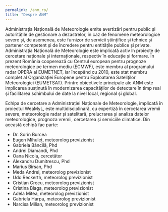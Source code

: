 ```yaml
---
permalink: /anm_ro/
title: "Despre ANM"
---
```


Administrația Națională de Meteorologie emite avertizări pentru public și autoritățile de gestionare a dezastrelor, în caz de fenomene meteorologice severe și, de asemenea, este furnizor de servicii științifice și tehnice și partener competent și de încredere pentru entitățile publice și private. Administrația Națională de Meteorologie este implicată activ în proiecte de cercetare naționale și internaționale, respectiv în educație și formare. În prezent România cooperează cu Centrul european pentru prognoze meteorologice pe termen mediu (ECMWF), este membru al programului radar OPERA al EUMETNET, iar începând cu 2010, este stat membru complet al Organizației Europene pentru Exploatarea Sateliților Meteorologici (EUMETSAT). Printre obiectivele principale ale ANM este implicarea susținută în modernizarea capacităților de detectare în timp real și facilitarea schimbului de date la nivel local, regional și global.

Echipa de cercetare a Administrației Naționale de Meteorologie, implicată în proiectul WeaMyL, este multidisciplinară, cu expertiză în cercetarea vremii severe, meteorologie radar și satelitară, prelucrarea și analiza datelor meteorologice, prognoza vremii, cercetarea și serviciile climatice. Din această echipă fac parte:

* Dr. Sorin Burcea
* Eugen Mihuleț, meteorolog previzionist
* Gabriela Băncilă, Phd
* Andrei Diamandi, Phd
* Oana Nicola, cercetător
* Alexandru Dumitrescu, Phd
* Marius Bîrsan, Phd
* Meda Andrei, meteorolog previzionist
* Udo Reckerth, meteorolog previzionist
* Cristian Grecu, meteorolog previzionist
* Cristina Blaga, meteorolog previzionist
* Adela Mitea, meteorolog previzionist
* Gabriela Harpa, meteorolog previzionist
* Narcisa Milian, meteorolog previzionist 
